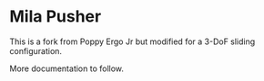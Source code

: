 # Mila Pusher

This is a fork from Poppy Ergo Jr but modified for a 3-DoF sliding configuration.

More documentation to follow.